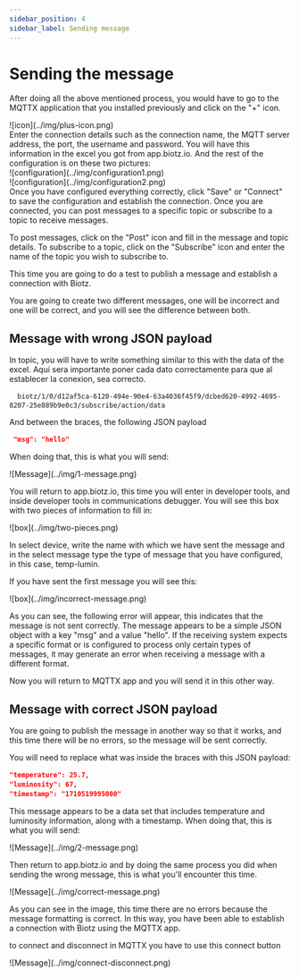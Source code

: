 ```yaml
---
sidebar_position: 4
sidebar_label: Sending message
---
```


# Sending the message

After doing all the above mentioned process, you would have to go to the MQTTX application that you installed previously and click on the "+" icon.

<div class="tutorial-image-container">
![icon](../img/plus-icon.png)
</div>
Enter the connection details such as the connection name, the MQTT server address, the port, the username and password. You will have this information in the excel you got from app.biotz.io. And the rest of the configuration is on these two pictures:

<div class="tutorial-image-container">
![configuration](../img/configuration1.png)
</div>
<div class="tutorial-image-container">
![configuration](../img/configuration2.png)
</div> 
Once you have configured everything correctly, click "Save" or "Connect" to save the configuration and establish the connection.
Once you are connected, you can post messages to a specific topic or subscribe to a topic to receive messages.

To post messages, click on the "Post" icon and fill in the message and topic details.
To subscribe to a topic, click on the "Subscribe" icon and enter the name of the topic you wish to subscribe to.


This time you are going to do a test to publish a message and establish a connection with Biotz.

You are going to create two different messages, one will be incorrect and one will be correct, and you will see the difference between both.

## Message with wrong JSON payload
In topic, you will have to write something similar to this with the data of the excel. Aqui sera importante poner cada dato correctamente para que al establecer la conexion, sea correcto.
```
  biotz/1/0/d12af5ca-6120-494e-90e4-63a4036f45f9/dcbed620-4992-4695-8207-25e889b9e0c3/subscribe/action/data
```

And between the braces, the following JSON payload
```JSON
 "msg": "hello"
```

When doing that, this is what you will send:

<div class="tutorial-image-container">
![Message](../img/1-message.png)
</div>


You will return to app.biotz.io, this time you will enter in developer tools, and inside developer tools in communications debugger. You will see this box with two pieces of information to fill in:

<div class="tutorial-image-container">
![box](../img/two-pieces.png)
</div>

In select device, write the name with which we have sent the message and in the select message type the type of message that you have configured, in this case, temp-lumin.

If you have sent the first message you will see this:

<div class="tutorial-image-container">
![box](../img/incorrect-message.png)
</div>

As you can see, the following error will appear, this indicates that the message is not sent correctly. The message appears to be a simple JSON object with a key "msg" and a value "hello". If the receiving system expects a specific format or is configured to process only certain types of messages, it may generate an error when receiving a message with a different format.

Now you will return to MQTTX app and you will send it in this other way.

## Message with correct JSON payload

You are going to publish the message in another way so that it works, and this time there will be no errors, so the message will be sent correctly.

You will need to replace what was inside the braces with this JSON payload:

```JSON
"temperature": 25.7,
"luminosity": 67,
"timestamp": "1710519995000"
```
This message appears to be a data set that includes temperature and luminosity information, along with a timestamp. 
When doing that, this is what you will send:

<div class="tutorial-image-container">
![Message](../img/2-message.png)
</div>

Then return to app.biotz.io and by doing the same process you did when sending the wrong message, this is what you'll encounter this time.

<div class="tutorial-image-container">
![Message](../img/correct-message.png)
</div>

As you can see in the image, this time there are no errors because the message formatting is correct.
In this way, you have been able to establish a connection with Biotz using the MQTTX app.

to connect and disconnect in MQTTX you have to use this connect button
<div class="tutorial-image-container">
![Message](../img/connect-disconnect.png)
</div>